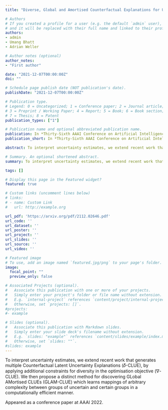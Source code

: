 ```yaml
---
title: "Diverse, Global and Amortised Counterfactual Explanations for Uncertainty Estimates"

# Authors
# If you created a profile for a user (e.g. the default `admin` user), write the username (folder name) here 
# and it will be replaced with their full name and linked to their profile.
authors:
- admin
- Umang Bhatt
- Adrian Weller

# Author notes (optional)
author_notes:
- "First author"

date: "2021-12-07T00:00:00Z"
doi: ""

# Schedule page publish date (NOT publication's date).
publishDate: "2021-12-07T00:00:00Z"

# Publication type.
# Legend: 0 = Uncategorized; 1 = Conference paper; 2 = Journal article;
# 3 = Preprint / Working Paper; 4 = Report; 5 = Book; 6 = Book section;
# 7 = Thesis; 8 = Patent
publication_types: ["1"]

# Publication name and optional abbreviated publication name.
publication: In *Thirty-Sixth AAAI Conference on Artificial Intelligence*
publication_short: In *Thirty-Sixth AAAI Conference on Artificial Intelligence*

abstract: To interpret uncertainty estimates, we extend recent work that generates multiple Counterfactual Latent Uncertainty Explanations (𝛿-CLUEs), by applying additional constraints for diversity in the optimisation objective (∇-CLUE). We then propose a distinct method for discovering GLobal AMortised CLUEs (GLAM-CLUE) which learns mappings of arbitrary complexity between groups of uncertain and certain groups in a computationally efficient manner.

# Summary. An optional shortened abstract.
summary: To interpret uncertainty estimates, we extend recent work that generates multiple Counterfactual Latent Uncertainty Explanations (𝛿-CLUEs), by applying additional constraints for diversity in the optimisation objective (∇-CLUE). We then propose a distinct method for discovering GLobal AMortised CLUEs (GLAM-CLUE) which learns mappings of arbitrary complexity between groups of uncertain and certain groups in a computationally efficient manner.

tags: []

# Display this page in the Featured widget?
featured: true

# Custom links (uncomment lines below)
# links:
# - name: Custom Link
#   url: http://example.org

url_pdf: 'https://arxiv.org/pdf/2112.02646.pdf'
url_code: ''
url_dataset: ''
url_poster: ''
url_project: ''
url_slides: ''
url_source: ''
url_video: ''

# Featured image
# To use, add an image named `featured.jpg/png` to your page's folder. 
image:
  focal_point: ""
  preview_only: false

# Associated Projects (optional).
#   Associate this publication with one or more of your projects.
#   Simply enter your project's folder or file name without extension.
#   E.g. `internal-project` references `content/project/internal-project/index.md`.
#   Otherwise, set `projects: []`.
#projects:
#- example

# Slides (optional).
#   Associate this publication with Markdown slides.
#   Simply enter your slide deck's filename without extension.
#   E.g. `slides: "example"` references `content/slides/example/index.md`.
#   Otherwise, set `slides: ""`.
#slides: example
---
```


To interpret uncertainty estimates, we extend recent work that generates multiple Counterfactual Latent Uncertainty Explanations (𝛿-CLUE), by applying additional constraints for diversity in the optimisation objective (∇-CLUE). We then propose a distinct method for discovering GLobal AMortised CLUEs (GLAM-CLUE) which learns mappings of arbitrary complexity between groups of uncertain and certain groups in a computationally efficient manner.

Appeared as a conference paper at AAAI 2022.
